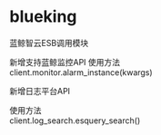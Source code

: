 # blueking
蓝鲸智云ESB调用模块

新增支持蓝鲸监控API
使用方法<br>
client.monitor.alarm_instance(kwargs)



新增日志平台API

使用方法<br>
client.log_search.esquery_search()